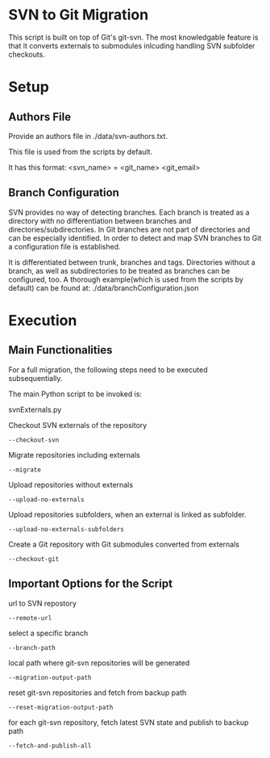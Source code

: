 # SVN to Git Migration
This script is built on top of Git's git-svn. The most knowledgable feature is
that it converts externals to submodules inlcuding handling SVN subfolder checkouts.

# Setup

## Authors File
Provide an authors file in ./data/svn-authors.txt.

This file is used from the scripts by default.

It has this format: <svn_name> = <git_name> <git_email> 

## Branch Configuration
SVN provides no way of detecting branches. Each branch is treated as a directory with
 no differentiation between branches and directories/subdirectories.
In Git branches are not part of directories and can be especially identified.
In order to detect and map SVN branches to Git a configuration
file is established.

It is differentiated between trunk, branches and tags.
Directories without a branch, as well as subdirectories to be treated as branches can be configured, too.
A thorough example(which is used from the scripts by default) can be found at: ./data/branchConfiguration.json


# Execution

## Main Functionalities
For a full migration, the following steps need to be executed subsequentially.

The main Python script to be invoked is:

svnExternals.py

Checkout SVN externals of the repository
```
--checkout-svn
```

Migrate repositories including externals
```
--migrate
```

Upload repositories without externals
```
--upload-no-externals
```

Upload repositories subfolders, when an external is linked as subfolder.
```
--upload-no-externals-subfolders
```

Create a Git repository with Git submodules converted from externals
```
--checkout-git
```

## Important Options for the Script  
url to SVN repostory
```
--remote-url
```

select a specific branch
```
--branch-path
```

local path where git-svn repositories will be generated
```
--migration-output-path
```

reset git-svn repositories and fetch from backup path
```
--reset-migration-output-path
```

for each git-svn repository, fetch latest SVN state and publish to backup path
```
--fetch-and-publish-all
```

